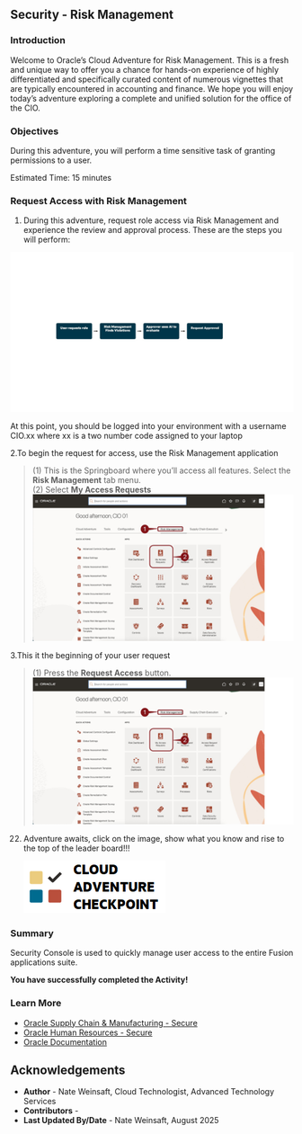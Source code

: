## Security - Risk Management

### Introduction

Welcome to Oracle’s Cloud Adventure for Risk Management.  This is a fresh and unique way to offer you a chance for hands-on experience of highly differentiated and specifically curated content of numerous vignettes that are typically encountered in accounting and finance. We hope you will enjoy today’s adventure exploring a complete and unified solution for the office of the CIO.

### Objectives

During this adventure, you will perform a time sensitive task of granting permissions to a user.

Estimated Time: 15 minutes

### Request Access with Risk Management

1. During this adventure, request role access via Risk Management and experience the review and approval process.  These are the steps you will perform:

  ![Risk Objectives](../01-risk/images/riskimage001.jpg)

   At this point, you should be logged into your environment with a username CIO.xx where xx is a two number code assigned to your laptop

2.To begin the request for access, use the Risk Management application 

   > (1) This is the Springboard where you’ll access all features.  Select the **Risk Management** tab menu. <br>
   > (2) Select **My Access Requests** <br> 
   ![My Access Requests](../01-risk/images/riskimage002.jpg)

3.This it the beginning of your user request

   > (1) Press the **Request Access** button.
   ![My Access Requests](../01-risk/images/riskimage002.jpg)

22. Adventure awaits, click on the image, show what you know and rise to the top of the leader board!!!

    [![Cloud Adventure](images/cloud-adventure-checkpoint-image.png)](https://apex.oracle.com/pls/apex/f?p=159406:LOGIN_TEAM:::::CC:CIOADVENTURE)



### Summary

Security Console is used to quickly manage user access to the entire Fusion applications suite.

**You have successfully completed the Activity!**


### Learn More

* [Oracle Supply Chain & Manufacturing - Secure](https://docs.oracle.com/en/cloud/saas/supply-chain-and-manufacturing/24d/secure.html)
* [Oracle Human Resources - Secure](https://docs.oracle.com/en/cloud/saas/human-resources/24b/secure.html)
* [Oracle Documentation](http://docs.oracle.com)


## Acknowledgements
* **Author** - Nate Weinsaft, Cloud Technologist, Advanced Technology Services
* **Contributors** -
* **Last Updated By/Date** - Nate Weinsaft, August 2025
